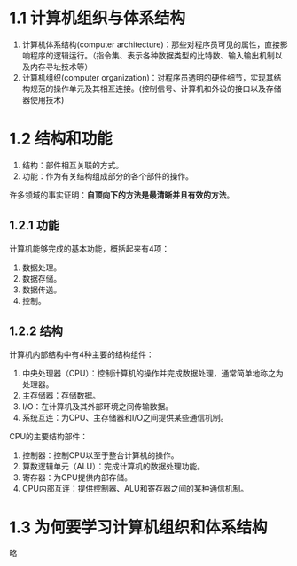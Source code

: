 # 1.1 计算机组织与体系结构
1. 计算机体系结构(computer architecture)：那些对程序员可见的属性，直接影响程序的逻辑运行。（指令集、表示各种数据类型的比特数、输入输出机制以及内存寻址技术等）
2. 计算机组织(computer organization)：对程序员透明的硬件细节，实现其结构规范的操作单元及其相互连接。(控制信号、计算机和外设的接口以及存储器使用技术)

# 1.2 结构和功能
1. 结构：部件相互关联的方式。
2. 功能：作为有关结构组成部分的各个部件的操作。

许多领域的事实证明：**自顶向下的方法是最清晰并且有效的方法**。

## 1.2.1 功能
计算机能够完成的基本功能，概括起来有4项：
1. 数据处理。
2. 数据存储。
3. 数据传送。
4. 控制。

## 1.2.2 结构
计算机内部结构中有4种主要的结构组件：
1. 中央处理器（CPU）：控制计算机的操作并完成数据处理，通常简单地称之为处理器。
2. 主存储器：存储数据。
3. I/O：在计算机及其外部环境之间传输数据。
4. 系统互连：为CPU、主存储器和I/O之间提供某些通信机制。

CPU的主要结构部件：
1. 控制器：控制CPU以至于整台计算机的操作。
2. 算数逻辑单元（ALU）：完成计算机的数据处理功能。
3. 寄存器：为CPU提供内部存储。
4. CPU内部互连：提供控制器、ALU和寄存器之间的某种通信机制。

# 1.3 为何要学习计算机组织和体系结构
略